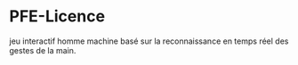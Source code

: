 # PFE-Licence
jeu interactif homme machine basé sur la reconnaissance en temps réel des gestes de la main. 
